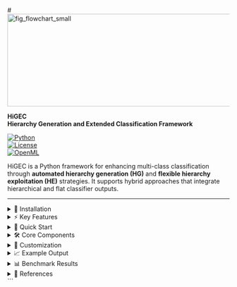 #<img width="936" height="210" alt="fig_flowchart_small" src="https://github.com/user-attachments/assets/cbd2a000-49f8-49eb-a839-deaa8e64444e" />

**HiGEC**  
**Hierarchy Generation and Extended Classification Framework**  

[![Python](https://img.shields.io/badge/python-3.8%2B-blue)](https://www.python.org)  
[![License](https://img.shields.io/badge/license-MIT-green)](LICENSE)  
[![OpenML](https://img.shields.io/badge/OpenML-datasets-orange)](https://www.openml.org)  

HiGEC is a Python framework for enhancing multi-class classification through **automated hierarchy generation (HG)** and **flexible hierarchy exploitation (HE)** strategies. It supports hybrid approaches that integrate hierarchical and flat classifier outputs.

---
<details>
<summary>🔧 Installation</summary>

```bash
git clone https://github.com/alagoz/higec.git
cd higec
pip install -r requirements.txt
```

**Dependencies:**  
`numpy` `scipy` `matplotlib` `scikit-learn` `scikit-learn-extra` `proglearn` `xgboost` `lightgbm`

---
</details>

<details> <summary>⚡ Key Features</summary>
  
� **Automatic hierarchy generation** from flat class labels
  
🧩 **Hybrid HE+F classification strategies**
  
🖇️ Support for **any scikit-learn compatible classifier**
  
📊 **Benchmark-ready** with OpenML integration
  
🌳 **Visualization tools** for hierarchy inspection

---
</details>

<details> <summary>🚀 Quick Start</summary>

Run the example:
```bash
python run_higec_example.py
```

Pipeline:
1. Downloads OpenML dataset

2. Trains flat classifier baseline

3. Generates class hierarchy

4. Evaluates hierarchical approach

---
</details>

<details> <summary>🛠 Core Components</summary>

| File       | Purpose                           |
|------------|-----------------------------------|
| `HG.py`    | Hierarchy generation              |
| `HE.py`    | Hierarchy exploitation            |
| `hdc.py`   | Divisive clustering               |
| `utils.py` | Data handling & visualization     |

---
</details>

<details> <summary>🧪 Customization</summary>

Adjust parameters in 'run_higec_example.py':

```bash
DID = 46264                       # OpenML dataset ID
HiGEC = 'CCM[HAC|COMPLETE]-LCPN[ETC]+F[XGB]'  # HG + HE scheme
CLF_NAME_FC = 'RF'                # Flat classifier
```

Available classifiers: `RF`, `XGB`, `ETC`, `LGB`.

---
</details>

<details> <summary>📈 Example Output</summary>

```bash
Extended Linkage Table:

node_id:0, node_type:parent, subsets:[[0], [1,2,3,4]], branch_ids:[0,7], parent_id:None
node_id:1, node_type:parent, subsets:[[3,4],[1,2]], branch_ids:[5,6], parent_id:0
```

```bash
Performance Comparison:

- Flat Classification (RF) (f1): 0.3517 in 0.4309 seconds
- HiGEC: CCM[HAC|COMPLETE]-LCPN[ETC]+F[XGB] (f1): 0.3700 in 1.1853 seconds
```

Generated Hierarchy:  
![example_hierarchy](https://github.com/user-attachments/assets/96e78795-541b-41a1-a7bb-a945b65411fa)

---
</details>

<details> <summary>📊 Benchmark Results</summary>

HiGEC was evaluated on 100 multi-class tabular datasets, showing consistent F1-score gains, particularly with hybrid HE+F configurations.

Mean F1 Comparison (HiGEC vs FC):
<img width="1476" height="387" alt="fig_mcm_higec_vs_fc" src="https://github.com/user-attachments/assets/614581db-e193-44dc-a5d2-998db14887b5" />

Mean F1 Scores & Std Values:
![table](https://github.com/user-attachments/assets/7e8000ef-de32-4aa2-87a6-76da536a9d26)

---
</details>

<details> <summary>📖 References</summary>

For more details on methodology, datasets, and evaluations, see the HiGEC GitHub repository.

</details> ```
